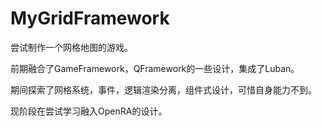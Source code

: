 # MyGridFramework
尝试制作一个网格地图的游戏。

前期融合了GameFramework，QFramework的一些设计，集成了Luban。

期间探索了网格系统，事件，逻辑渲染分离，组件式设计，可惜自身能力不到。

现阶段在尝试学习融入OpenRA的设计。
